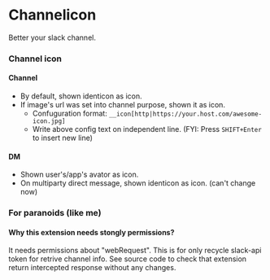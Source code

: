 Channelicon
===

Better your slack channel.

### Channel icon

#### Channel
+ By default, shown identicon as icon.
+ If image's url was set into channel purpose, shown it as icon.
  - Confuguration format: `__icon[http|https://your.host.com/awesome-icon.jpg]`
  - Write above config text on independent line. (FYI: Press `SHIFT+Enter` to insert new line)

#### DM
+ Shown user's/app's avator as icon.
+ On multiparty direct message, shown identicon as icon. (can't change now)

### For paranoids (like me)

#### Why this extension needs stongly permissions?
It needs permissions about "webRequest".
This is for only recycle slack-api token for retrive channel info.
See source code to check that extension return intercepted response without any changes.
